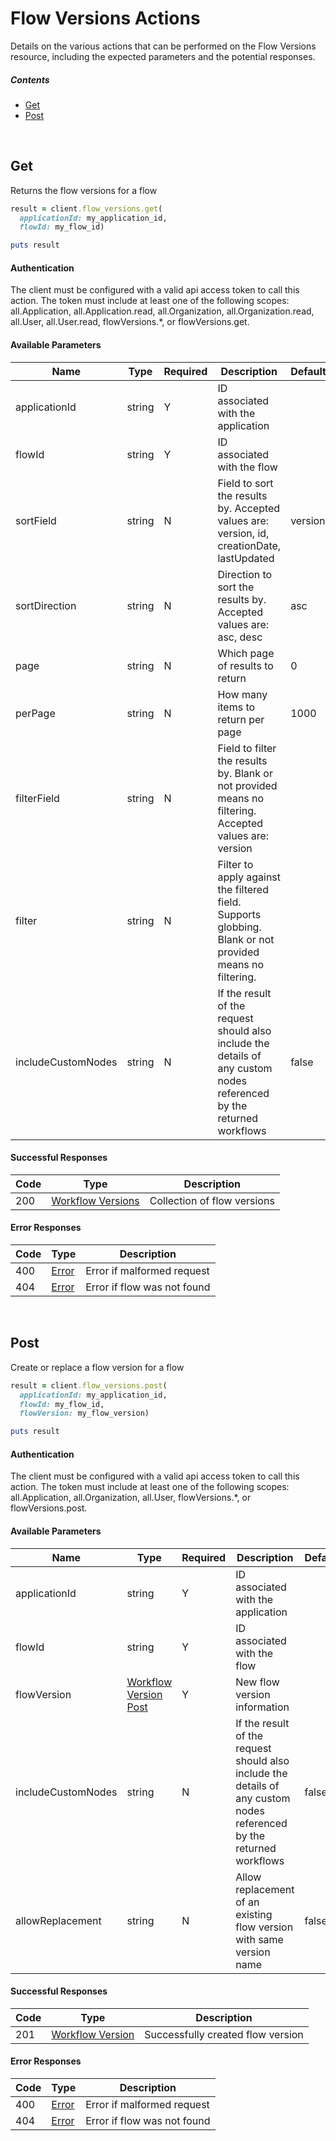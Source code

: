 # Flow Versions Actions

Details on the various actions that can be performed on the
Flow Versions resource, including the expected
parameters and the potential responses.

##### Contents

*   [Get](#get)
*   [Post](#post)

<br/>

## Get

Returns the flow versions for a flow

```ruby
result = client.flow_versions.get(
  applicationId: my_application_id,
  flowId: my_flow_id)

puts result
```

#### Authentication
The client must be configured with a valid api access token to call this
action. The token must include at least one of the following scopes:
all.Application, all.Application.read, all.Organization, all.Organization.read, all.User, all.User.read, flowVersions.*, or flowVersions.get.

#### Available Parameters

| Name | Type | Required | Description | Default | Example |
| ---- | ---- | -------- | ----------- | ------- | ------- |
| applicationId | string | Y | ID associated with the application |  | 575ec8687ae143cd83dc4a97 |
| flowId | string | Y | ID associated with the flow |  | 575ed18f7ae143cd83dc4aa6 |
| sortField | string | N | Field to sort the results by. Accepted values are: version, id, creationDate, lastUpdated | version | version |
| sortDirection | string | N | Direction to sort the results by. Accepted values are: asc, desc | asc | asc |
| page | string | N | Which page of results to return | 0 | 0 |
| perPage | string | N | How many items to return per page | 1000 | 10 |
| filterField | string | N | Field to filter the results by. Blank or not provided means no filtering. Accepted values are: version |  | version |
| filter | string | N | Filter to apply against the filtered field. Supports globbing. Blank or not provided means no filtering. |  | my*version |
| includeCustomNodes | string | N | If the result of the request should also include the details of any custom nodes referenced by the returned workflows | false | true |

#### Successful Responses

| Code | Type | Description |
| ---- | ---- | ----------- |
| 200 | [Workflow Versions](_schemas.md#workflow-versions) | Collection of flow versions |

#### Error Responses

| Code | Type | Description |
| ---- | ---- | ----------- |
| 400 | [Error](_schemas.md#error) | Error if malformed request |
| 404 | [Error](_schemas.md#error) | Error if flow was not found |

<br/>

## Post

Create or replace a flow version for a flow

```ruby
result = client.flow_versions.post(
  applicationId: my_application_id,
  flowId: my_flow_id,
  flowVersion: my_flow_version)

puts result
```

#### Authentication
The client must be configured with a valid api access token to call this
action. The token must include at least one of the following scopes:
all.Application, all.Organization, all.User, flowVersions.*, or flowVersions.post.

#### Available Parameters

| Name | Type | Required | Description | Default | Example |
| ---- | ---- | -------- | ----------- | ------- | ------- |
| applicationId | string | Y | ID associated with the application |  | 575ec8687ae143cd83dc4a97 |
| flowId | string | Y | ID associated with the flow |  | 575ed18f7ae143cd83dc4aa6 |
| flowVersion | [Workflow Version Post](_schemas.md#workflow-version-post) | Y | New flow version information |  | [Workflow Version Post Example](_schemas.md#workflow-version-post-example) |
| includeCustomNodes | string | N | If the result of the request should also include the details of any custom nodes referenced by the returned workflows | false | true |
| allowReplacement | string | N | Allow replacement of an existing flow version with same version name | false | true |

#### Successful Responses

| Code | Type | Description |
| ---- | ---- | ----------- |
| 201 | [Workflow Version](_schemas.md#workflow-version) | Successfully created flow version |

#### Error Responses

| Code | Type | Description |
| ---- | ---- | ----------- |
| 400 | [Error](_schemas.md#error) | Error if malformed request |
| 404 | [Error](_schemas.md#error) | Error if flow was not found |
